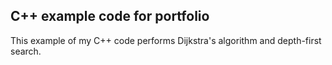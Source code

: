 ## C++ example code for portfolio

This example of my C++ code performs Dijkstra's algorithm and depth-first search.
